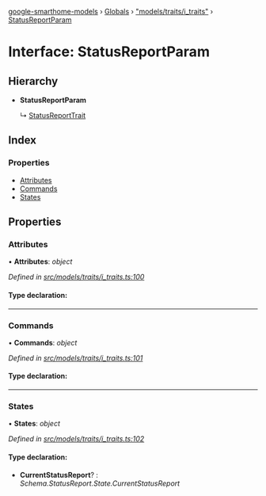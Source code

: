 [google-smarthome-models](../README.md) › [Globals](../globals.md) › ["models/traits/i_traits"](../modules/_models_traits_i_traits_.md) › [StatusReportParam](_models_traits_i_traits_.statusreportparam.md)

# Interface: StatusReportParam

## Hierarchy

* **StatusReportParam**

  ↳ [StatusReportTrait](_models_traits_i_traits_.statusreporttrait.md)

## Index

### Properties

* [Attributes](_models_traits_i_traits_.statusreportparam.md#attributes)
* [Commands](_models_traits_i_traits_.statusreportparam.md#commands)
* [States](_models_traits_i_traits_.statusreportparam.md#states)

## Properties

###  Attributes

• **Attributes**: *object*

*Defined in [src/models/traits/i_traits.ts:100](https://github.com/galactic1969/google-smarthome-models/blob/633871f/src/models/traits/i_traits.ts#L100)*

#### Type declaration:

___

###  Commands

• **Commands**: *object*

*Defined in [src/models/traits/i_traits.ts:101](https://github.com/galactic1969/google-smarthome-models/blob/633871f/src/models/traits/i_traits.ts#L101)*

#### Type declaration:

___

###  States

• **States**: *object*

*Defined in [src/models/traits/i_traits.ts:102](https://github.com/galactic1969/google-smarthome-models/blob/633871f/src/models/traits/i_traits.ts#L102)*

#### Type declaration:

* **CurrentStatusReport**? : *Schema.StatusReport.State.CurrentStatusReport*

